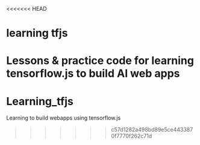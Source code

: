 <<<<<<< HEAD
# learning tfjs

Lessons & practice code for learning tensorflow.js to build AI web apps
=======
# Learning_tfjs
Learning to build webapps using tensorflow.js
>>>>>>> c57d1282a498bd89e5ce4433870f7770f262c71d
